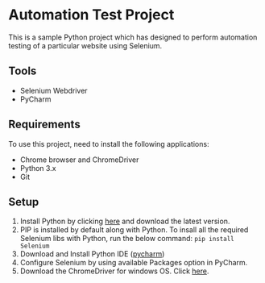 
# Automation Test Project
This is a sample Python project which has designed to perform automation testing of a particular website using Selenium.

## Tools
* Selenium Webdriver
* PyCharm

## Requirements

To use this project, need to install the following applications:
* Chrome browser and ChromeDriver
* Python 3.x
* Git

## Setup 
1.	Install Python by clicking [here](https://www.python.org/downloads/) and download the latest version.
2.	PIP is installed by default along with Python. To insall all the required Selenium libs with Python, run the below command:
`pip install Selenium`
3.	Download and Install Python IDE ([pycharm](https://www.jetbrains.com/pycharm/download/#section=windows))
4.	Configure Selenium by using available Packages option in PyCharm.
5.	Download the ChromeDriver for windows OS. Click [here](https://chromedriver.chromium.org/downloads).